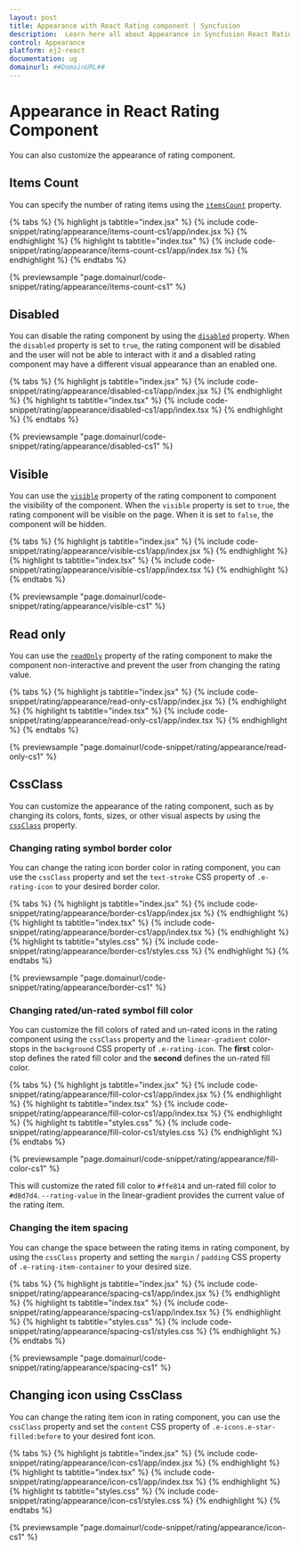 ```yaml
---
layout: post
title: Appearance with React Rating component | Syncfusion
description:  Learn here all about Appearance in Syncfusion React Rating component of Syncfusion Essential JS 2 and more.
control: Appearance
platform: ej2-react
documentation: ug
domainurl: ##DomainURL##
---
```


# Appearance in React Rating Component

You can also customize the appearance of rating component.

## Items Count

You can specify the number of rating items using the [`itemsCount`](https://ej2.syncfusion.com/react/documentation/api/rating#itemscount) property.

{% tabs %}
{% highlight js tabtitle="index.jsx" %}
{% include code-snippet/rating/appearance/items-count-cs1/app/index.jsx %}
{% endhighlight %}
{% highlight ts tabtitle="index.tsx" %}
{% include code-snippet/rating/appearance/items-count-cs1/app/index.tsx %}
{% endhighlight %}
{% endtabs %}

{% previewsample "page.domainurl/code-snippet/rating/appearance/items-count-cs1" %}

## Disabled

You can disable the rating component by using the [`disabled`](https://ej2.syncfusion.com/react/documentation/api/rating#disabled) property. When the `disabled` property is set to `true`, the rating component will be disabled and the user will not be able to interact with it and a disabled rating component may have a different visual appearance than an enabled one.

{% tabs %}
{% highlight js tabtitle="index.jsx" %}
{% include code-snippet/rating/appearance/disabled-cs1/app/index.jsx %}
{% endhighlight %}
{% highlight ts tabtitle="index.tsx" %}
{% include code-snippet/rating/appearance/disabled-cs1/app/index.tsx %}
{% endhighlight %}
{% endtabs %}

{% previewsample "page.domainurl/code-snippet/rating/appearance/disabled-cs1" %}

## Visible

You can use the [`visible`](https://ej2.syncfusion.com/react/documentation/api/rating#visible) property of the rating component to component the visibility of the component. When the `visible` property is set to `true`, the rating component will be visible on the page. When it is set to `false`, the component will be hidden.

{% tabs %}
{% highlight js tabtitle="index.jsx" %}
{% include code-snippet/rating/appearance/visible-cs1/app/index.jsx %}
{% endhighlight %}
{% highlight ts tabtitle="index.tsx" %}
{% include code-snippet/rating/appearance/visible-cs1/app/index.tsx %}
{% endhighlight %}
{% endtabs %}

{% previewsample "page.domainurl/code-snippet/rating/appearance/visible-cs1" %}

## Read only

You can use the [`readOnly`](https://ej2.syncfusion.com/react/documentation/api/rating#readonly) property of the rating component to make the component non-interactive and prevent the user from changing the rating value.

{% tabs %}
{% highlight js tabtitle="index.jsx" %}
{% include code-snippet/rating/appearance/read-only-cs1/app/index.jsx %}
{% endhighlight %}
{% highlight ts tabtitle="index.tsx" %}
{% include code-snippet/rating/appearance/read-only-cs1/app/index.tsx %}
{% endhighlight %}
{% endtabs %}

{% previewsample "page.domainurl/code-snippet/rating/appearance/read-only-cs1" %}

## CssClass

You can customize the appearance of the rating component, such as by changing its colors, fonts, sizes, or other visual aspects by using the [`cssClass`](https://ej2.syncfusion.com/react/documentation/api/rating#cssclass) property.

### Changing rating symbol border color

You can change the rating icon border color in rating component, you can use the `cssClass` property and set the `text-stroke` CSS property of `.e-rating-icon` to your desired border color.

{% tabs %}
{% highlight js tabtitle="index.jsx" %}
{% include code-snippet/rating/appearance/border-cs1/app/index.jsx %}
{% endhighlight %}
{% highlight ts tabtitle="index.tsx" %}
{% include code-snippet/rating/appearance/border-cs1/app/index.tsx %}
{% endhighlight %}
{% highlight ts tabtitle="styles.css" %}
{% include code-snippet/rating/appearance/border-cs1/styles.css %}
{% endhighlight %}
{% endtabs %}

{% previewsample "page.domainurl/code-snippet/rating/appearance/border-cs1" %}

### Changing rated/un-rated symbol fill color

You can customize the fill colors of rated and un-rated icons in the rating component using the `cssClass` property and the `linear-gradient` color-stops in the `background` CSS property of `.e-rating-icon`. The **first** color-stop defines the rated fill color and the **second** defines the un-rated fill color.

{% tabs %}
{% highlight js tabtitle="index.jsx" %}
{% include code-snippet/rating/appearance/fill-color-cs1/app/index.jsx %}
{% endhighlight %}
{% highlight ts tabtitle="index.tsx" %}
{% include code-snippet/rating/appearance/fill-color-cs1/app/index.tsx %}
{% endhighlight %}
{% highlight ts tabtitle="styles.css" %}
{% include code-snippet/rating/appearance/fill-color-cs1/styles.css %}
{% endhighlight %}
{% endtabs %}

{% previewsample "page.domainurl/code-snippet/rating/appearance/fill-color-cs1" %}

This will customize the rated fill color to `#ffe814` and un-rated fill color to `#d8d7d4`. `--rating-value` in the linear-gradient provides the current value of the rating item.

### Changing the item spacing

You can change the space between the rating items in rating component, by using the `cssClass` property and setting the `margin` / `padding` CSS property of `.e-rating-item-container` to your desired size.

{% tabs %}
{% highlight js tabtitle="index.jsx" %}
{% include code-snippet/rating/appearance/spacing-cs1/app/index.jsx %}
{% endhighlight %}
{% highlight ts tabtitle="index.tsx" %}
{% include code-snippet/rating/appearance/spacing-cs1/app/index.tsx %}
{% endhighlight %}
{% highlight ts tabtitle="styles.css" %}
{% include code-snippet/rating/appearance/spacing-cs1/styles.css %}
{% endhighlight %}
{% endtabs %}

{% previewsample "page.domainurl/code-snippet/rating/appearance/spacing-cs1" %}

## Changing icon using CssClass

You can change the rating item icon in rating component, you can use the `cssClass` property and set the `content` CSS property of `.e-icons.e-star-filled:before` to your desired font icon.

{% tabs %}
{% highlight js tabtitle="index.jsx" %}
{% include code-snippet/rating/appearance/icon-cs1/app/index.jsx %}
{% endhighlight %}
{% highlight ts tabtitle="index.tsx" %}
{% include code-snippet/rating/appearance/icon-cs1/app/index.tsx %}
{% endhighlight %}
{% highlight ts tabtitle="styles.css" %}
{% include code-snippet/rating/appearance/icon-cs1/styles.css %}
{% endhighlight %}
{% endtabs %}

{% previewsample "page.domainurl/code-snippet/rating/appearance/icon-cs1" %}

